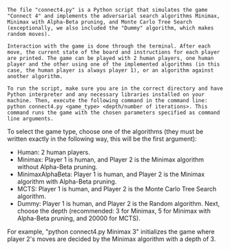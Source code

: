 
    The file "connect4.py" is a Python script that simulates the game "Connect 4" and implements the adversarial search algorithms Minimax, Minimax with Alpha-Beta pruning, and Monte Carlo Tree Search (exceptionally, we also included the "Dummy" algorithm, which makes random moves).

    Interaction with the game is done through the terminal. After each move, the current state of the board and instructions for each player are printed. The game can be played with 2 human players, one human player and the other using one of the implemented algorithms (in this case, the human player is always player 1), or an algorithm against another algorithm.

    To run the script, make sure you are in the correct directory and have Python interpreter and any necessary libraries installed on your machine. Then, execute the following command in the command line: python connect4.py <game_type> <depth/number of iterations>. This command runs the game with the chosen parameters specified as command line arguments.

To select the game type, choose one of the algorithms (they must be written exactly in the following way, this will be the first argument):
- Human: 2 human players.
- Minimax: Player 1 is human, and Player 2 is the Minimax algorithm without Alpha-Beta pruning.
- MinimaxAlphaBeta: Player 1 is human, and Player 2 is the Minimax algorithm with Alpha-Beta pruning.
- MCTS: Player 1 is human, and Player 2 is the Monte Carlo Tree Search algorithm.
- Dummy: Player 1 is human, and Player 2 is the Random algorithm.
Next, choose the depth (recommended: 3 for Minimax, 5 for Minimax with Alpha-Beta pruning, and 20000 for MCTS).

For example, "python connect4.py Minimax 3" initializes the game where player 2's moves are decided by the Minimax algorithm with a depth of 3.
